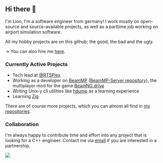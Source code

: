 ## Hi there 👋

I'm Lion, I'm a software engineer from germany! I work mostly on open-source and source-available projects, as well as a parttime job working on airport simulation software.

All my hobby projects are on this github; the good, the bad and the ugly.

→ You can also hire me [here](https://www.fiverr.com/s2/3e71171e41).

### Currently Active Projects

- Tech lead at [@RTSPlex](https://github.com/RTSPlex)
- Working as a developer on [BeamMP](https://beammp.com/) ([BeamMP-Server repository](https://github.com/BeamMP/BeamMP-Server)), the multiplayer mod for the game [BeamNG.drive](https://beamng.com)
- Writing Unix-y cli utilities like [hdump](https://github.com/lionkor/hdump) as a learning experience
- Learning [Zig](https://ziglang.org/)

There are of course more projects, which you can almost all find in [my repositories](https://github.com/lionkor?tab=repositories&q=&type=public&language=). 

### Collaboration

I'm always happy to contribute time and effort into any project that is looking for a C++ engineer. Contact me via [email](mailto:development@kortlepel.com) if you are interested in a partnership.

![](https://komarev.com/ghpvc/?username=lionkor)
